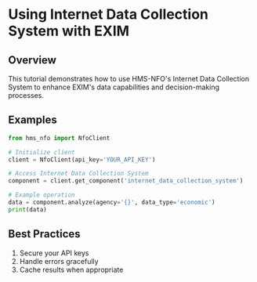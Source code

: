# Using Internet Data Collection System with EXIM

## Overview

This tutorial demonstrates how to use HMS-NFO's Internet Data Collection System to enhance EXIM's data capabilities and decision-making processes.

## Examples

```python
from hms_nfo import NfoClient

# Initialize client
client = NfoClient(api_key='YOUR_API_KEY')

# Access Internet Data Collection System
component = client.get_component('internet_data_collection_system')

# Example operation
data = component.analyze(agency='{}', data_type='economic')
print(data)
```

## Best Practices

1. Secure your API keys
2. Handle errors gracefully
3. Cache results when appropriate
